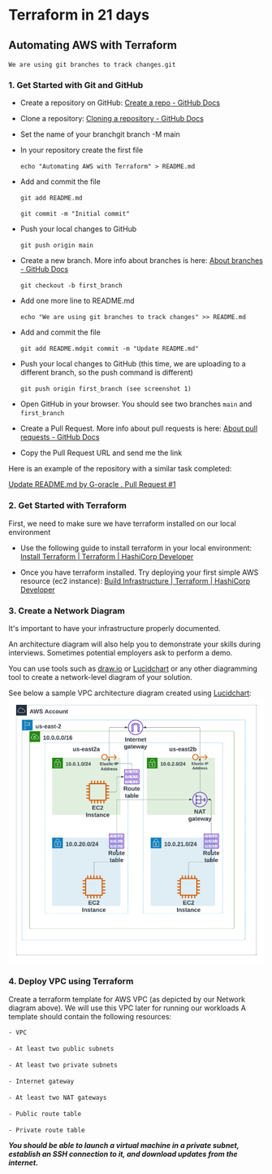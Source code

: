 # Terraform in 21 days

## Automating AWS with Terraform

    We are using git branches to track changes.git

### 1. Get Started with Git and GitHub

+ Create a repository on GitHub: [Create a repo - GitHub Docs](https://docs.github.com/en/get-started/quickstart/create-a-repo)

+ Clone a repository: [Cloning a repository - GitHub Docs](https://docs.github.com/en/repositories/creating-and-managing-repositories/cloning-a-repository)

+ Set the name of your branchgit branch -M main

+ In your repository create the first file

    `echo "Automating AWS with Terraform" > README.md`

+ Add and commit the file

    `git add README.md`

    `git commit -m "Initial commit"`

+ Push your local changes to GitHub

    `git push origin main`

+ Create a new branch. More info about branches is here:  [About branches - GitHub Docs](https://docs.github.com/en/pull-requests/collaborating-with-pull-requests/proposing-changes-to-your-work-with-pull-requests/about-branches)

    `git checkout -b first_branch`

+ Add one more line to README.md

    `echo "We are using git branches to track changes" >> README.md`

+ Add and commit the file

    `git add README.mdgit commit -m "Update README.md"`

+ Push your local changes to GitHub (this time, we are uploading to a different branch, so the push command is different)

    `git push origin first_branch (see screenshot 1)`

+ Open GitHub in your browser. You should see two branches `main` and `first_branch`

+ Create a Pull Request. More info about pull requests is here: [About pull requests - GitHub Docs](https://docs.github.com/en/pull-requests/collaborating-with-pull-requests/proposing-changes-to-your-work-with-pull-requests/about-pull-requests)

+ Copy the Pull Request URL and send me the link

Here is an example of the repository with a similar task completed:

[Update README.md by G-oracle . Pull Request #1](https://github.com/G-oracle/terraform-in-21-days/pull/1)

### 2. Get Started with Terraform

First, we need to make sure we have terraform installed on our local environment

+ Use the following guide to install terraform in your local environment:
[Install Terraform | Terraform | HashiCorp Developer](https://learn.hashicorp.com/tutorials/terraform/install-cli)

+ Once you have terraform installed. Try deploying your first simple AWS resource (ec2 instance):
[Build Infrastructure | Terraform | HashiCorp Developer](https://learn.hashicorp.com/tutorials/terraform/aws-build)

### 3. Create a Network Diagram

It's important to have your infrastructure properly documented.

An architecture diagram will also help you to demonstrate your skills during interviews. Sometimes potential employers ask to perform a demo.

You can use tools such as [draw.io](https://draw.io) or [Lucidchart](https://lucidchart.com) or any other diagramming tool to create a network-level diagram of your solution.

See below a sample VPC architecture diagram created using [Lucidchart](https://lucidchart.com):
![VPC](VPC.png)

### 4. Deploy VPC using Terraform

Create a terraform template for AWS VPC (as depicted by our Network diagram above). We will use this VPC later for running our workloads
A template should contain the following resources:

    - VPC

    - At least two public subnets

    - At least two private subnets

    - Internet gateway

    - At least two NAT gateways

    - Public route table

    - Private route table

***You should be able to launch a virtual machine in a private subnet, establish an SSH connection to it, and download updates from the internet.***
